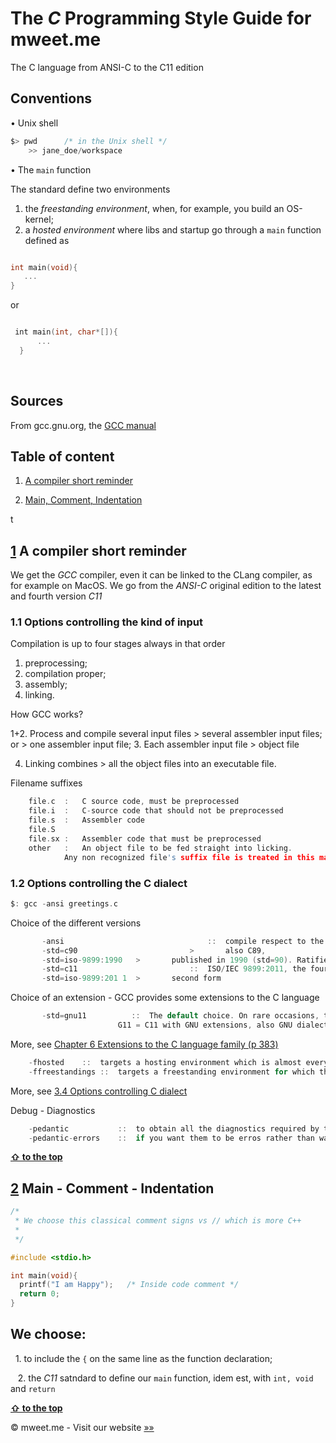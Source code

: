 # The *C* Programming Style Guide for mweet.me 
The C language from ANSI-C to the C11 edition


## Conventions

• Unix shell
```c
$> pwd      /* in the Unix shell */
	>> jane_doe/workspace
```

• The ```main``` function

The standard define two environments
  1. the *freestanding environment*, when, for example, you build an OS-kernel;
  2. a *hosted environment* where libs and startup go through a ```main``` function defined as
 ```c
 
 int main(void){
 	...
}
 
 ```
 
 or
 
  
  ```c
  
  int main(int, char*[]){
		...
	}
  
  ```
  
  
  
  
## Sources

From gcc.gnu.org, the [GCC manual](https://gcc.gnu.org/onlinedocs/)




<a name="table-of-content"></a>
## Table of content

1. [A compiler short reminder](#compiler-short-reminder)

3. [Main, Comment, Indentation](#main-comment-indentation)

t



<a name="1"></a><a name="compiler-short-reminder"></a>
## [1](#compiler-short-reminder) A compiler short reminder



We get the *GCC* compiler, even it can be linked to the CLang compiler, as for example on MacOS. We go from the *ANSI-C* original edition to the latest and fourth version *C11*

### 1.1 Options controlling the kind of input

Compilation is up to four stages always in that order
1. preprocessing;
2. compilation proper;
3. assembly;
4. linking.

How GCC works?

1+2. Process and compile several input files	>	several assembler input files;
					or
						>	one assembler input file;
3. Each assembler input file			>	object file

4. Linking combines				>	all the object files into an executable file.


Filename suffixes
```c
	file.c	:	C source code, must be preprocessed
	file.i	:	C-source code that should not be preprocessed
	file.s	:	Assembler code
	file.S
	file.sx	:	Assembler code that must be preprocessed
	other	:	An object file to be fed straight into licking.
			Any non recognized file's suffix file is treated in this manner.
```



### 1.2 Options controlling the C dialect
```c
$: gcc -ansi greetings.c
```
Choice of the different versions
```c
       -ansi								::  compile respect to the ANSI-C standard ratified in 1989. Gets three different writings forms
       -std=c90							>		also C89,
       -std=iso-9899:1990  	>		published in 1990 (std=90). Ratified as an ISO standard (ISO/IEC 9899:1990)
       -std=c11							::	ISO/IEC 9899:2011, the fourth version, under two different forms
       -std=iso-9899:201 1  >		second form
```

Choice of an extension - GCC provides some extensions to the C language
```c
       -std=gnu11          ::  The default choice. On rare occasions, they conflict with the C standard.
       					G11 = C11 with GNU extensions, also GNU dialect of C11
```

More, see [Chapter 6 Extensions to the C language family (p 383)](https://gcc.gnu.org/onlinedocs/gcc-6.3.0/gcc/index.html#toc_C-Extensions)

```c
	-fhosted	::	targets a hosting environment which is almost everything except a kernel
	-ffreestandings	::	targets a freestanding environment for which the most obvious example is an OS kernel
```

More, see [3.4 Options controlling C dialect](https://gcc.gnu.org/onlinedocs/gcc-6.3.0/gcc/C-Dialect-Options.html#C-Dialect-Options)


Debug - Diagnostics
```c
	-pedantic           ::  to obtain all the diagnostics required by the standard,
	-pedantic-errors    ::  if you want them to be erros rather than warnings
```





**[ &#8679; to the top](#table-of-content)**


<a name="2"></a><a name="main-comment-indentation"></a>
## [2](#main-comment-indentation) Main - Comment - Indentation

```c
/*
 * We choose this classical comment signs vs // which is more C++
 *
 */

#include <stdio.h>

int main(void){
  printf("I am Happy");   /* Inside code comment */
  return 0;
}
```

## We choose:

   1. to include the ``` { ``` on the same line as the function declaration;
   
   2. the *C11* satndard to define our ```main``` function, idem est, with ```int, void``` and ```return```
    
   
    
    
**[ &#8679; to the top](#table-of-content)**



&copy; mweet.me - Visit our website <a href="https://mweet.me" target="_blank">&raquo;&raquo;</a>
